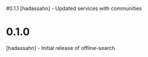 #0.1.1
[hadassahn] - Updated services with communities
# 0.1.0
[hadassahn] - Initial release of offline-search
